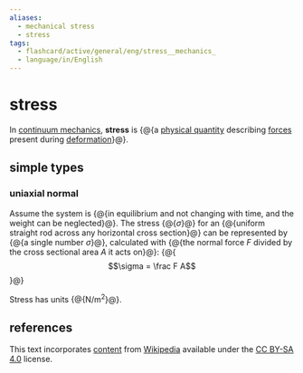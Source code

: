```yaml
---
aliases:
  - mechanical stress
  - stress
tags:
  - flashcard/active/general/eng/stress__mechanics_
  - language/in/English
---
```


# stress

In [continuum mechanics](continnum%20mechanics.md), __stress__ is {@{a [physical quantity](physical%20quantity.md) describing [forces](force.md) present during [deformation](deformation%20(physics).md)}@}. <!--SR:!2026-08-04,573,290-->

## simple types

### uniaxial normal

Assume the system is {@{in equilibrium and not changing with time, and the weight can be neglected}@}. The stress {@{$\sigma$}@} for an {@{uniform straight rod across any horizontal cross section}@} can be represented by {@{a single number $\sigma$}@}, calculated with {@{the normal force $F$ divided by the cross sectional area $A$ it acts on}@}: {@{$$\sigma = \frac F A$$}@} <!--SR:!2025-10-22,390,310!2025-04-20,258,330!2026-02-17,472,310!2026-12-19,721,330!2028-03-11,1081,350!2026-07-13,600,330-->

Stress has units {@{N/m<sup>2</sup>}@}. <!--SR:!2027-08-27,911,330-->

## references

This text incorporates [content](https://en.wikipedia.org/wiki/stress_(mechanics)) from [Wikipedia](Wikipedia.md) available under the [CC BY-SA 4.0](https://creativecommons.org/licenses/by-sa/4.0/) license.
